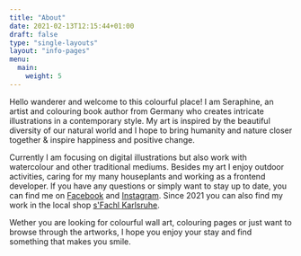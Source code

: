 ```yaml
---
title: "About"
date: 2021-02-13T12:15:44+01:00
draft: false
type: "single-layouts"
layout: "info-pages"
menu:
  main:
    weight: 5
---
```


Hello wanderer and welcome to this colourful place! I am Seraphine, an artist and colouring book author from Germany who creates intricate illustrations in a contemporary style. My art is inspired by the beautiful diversity of our natural world and I hope to bring humanity and nature closer together & inspire happiness and positive change.

Currently I am focusing on digital illustrations but also work with watercolour and other traditional mediums. Besides my art I enjoy outdoor activities, caring for my many houseplants and working as a frontend developer. If you have any questions or simply want to stay up to date, you can find me on [Facebook](https://www.facebook.com/SeraphineArts/) and [Instagram](https://www.instagram.com/seraphinearts/). Since 2021 you can also find my work in the local shop [s'Fachl Karlsruhe](https://www.fachl.at/de-at/Standorte/Deutschland/s-Fachl-Karlsruhe).

Wether you are looking for colourful wall art, colouring pages or just want to browse through the artworks, I hope you enjoy your stay and find something that makes you smile.

